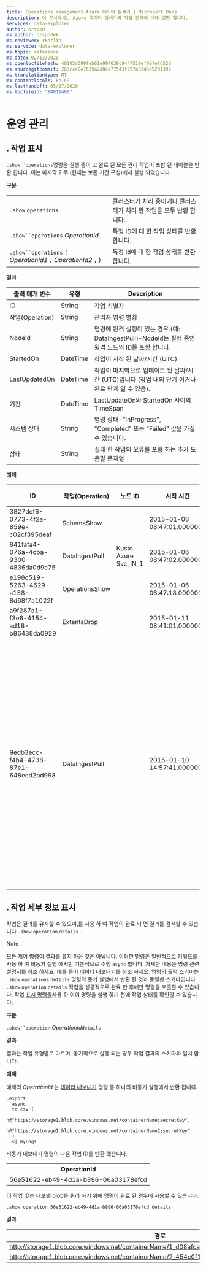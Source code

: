 ```yaml
---
title: Operations management-Azure 데이터 탐색기 | Microsoft Docs
description: 이 문서에서는 Azure 데이터 탐색기의 작업 관리에 대해 설명 합니다.
services: data-explorer
author: orspod
ms.author: orspodek
ms.reviewer: rkarlin
ms.service: data-explorer
ms.topic: reference
ms.date: 02/13/2020
ms.openlocfilehash: 40103d399feb61e994639c9447510ef90fef652d
ms.sourcegitcommit: 283cce0e7635a2d8ca77543f297a3345a5201395
ms.translationtype: MT
ms.contentlocale: ko-KR
ms.lasthandoff: 05/27/2020
ms.locfileid: "84011468"
---
```

# <a name="operations-management"></a>운영 관리

## <a name="show-operations"></a>. 작업 표시

`.show``operations`명령을 실행 중이 고 완료 된 모든 관리 작업이 포함 된 테이블을 반환 합니다 .이는 마지막 2 주 (현재는 보존 기간 구성)에서 실행 되었습니다.

**구문**

|||
|---|---| 
|`.show` `operations`              |클러스터가 처리 중이거나 클러스터가 처리 한 작업을 모두 반환 합니다.
|`.show``operations` *OperationId*|특정 ID에 대 한 작업 상태를 반환 합니다. 
|`.show``operations` `(` *OperationId1* `,` *OperationId2* `,` )|특정 Id에 대 한 작업 상태를 반환 합니다.

**결과**
 
|출력 매개 변수 |유형 |Description
|---|---|---
|ID |String |작업 식별자
|작업(Operation) |String |관리자 명령 별칭
|NodeId |String |명령에 원격 실행이 있는 경우 (예: DataIngestPull)-NodeId는 실행 중인 원격 노드의 ID를 포함 합니다.
|StartedOn |DateTime |작업이 시작 된 날짜/시간 (UTC)
|LastUpdatedOn |DateTime |작업이 마지막으로 업데이트 된 날짜/시간 (UTC)입니다 (작업 내의 단계 이거나 완료 단계 일 수 있음).
|기간 |DateTime |LastUpdateOn와 StartedOn 사이의 TimeSpan
|시스템 상태 |String |명령 상태-"InProgress", "Completed" 또는 "Failed" 값을 가질 수 있습니다.
|상태 |String |실패 한 작업의 오류를 포함 하는 추가 도움말 문자열
 
**예제**
 
|ID |작업(Operation) |노드 ID |시작 시간 |마지막 업데이트 날짜 |기간 |시스템 상태 |상태 
|--|--|--|--|--|--|--|--
|3827def6-0773-4f2a-859e-c02cf395deaf |SchemaShow | |2015-01-06 08:47:01.0000000 |2015-01-06 08:47:01.0000000 |0001-01-01 00:00:00.0000000 |완료됨 |
|841fafa4-076a-4cba-9300-4836da0d9c75 |DataIngestPull |Kusto. Azure Svc_IN_1 |2015-01-06 08:47:02.0000000 |2015-01-06 08:48:19.0000000 |0001-01-01 00:01:17.0000000 |완료됨 |
|e198c519-5263-4629-a158-8d68f7a1022f |OperationsShow | |2015-01-06 08:47:18.0000000 |2015-01-06 08:47:18.0000000 |0001-01-01 00:00:00.0000000 |완료됨 |
|a9f287a1-f3e6-4154-ad18-b86438da0929 |ExtentsDrop | |2015-01-11 08:41:01.0000000 |0001-01-01 00:00:00.0000000 |0001-01-01 00:00:00.0000000 |InProgress |
|9edb3ecc-f4b4-4738-87e1-648eed2bd998 |DataIngestPull | |2015-01-10 14:57:41.0000000 |2015-01-10 14:57:41.0000000 |0001-01-01 00:00:00.0000000 |Failed |컬렉션이 수정 되었습니다. 열거 작업이 실행 되지 않을 수 있습니다.

## <a name="show-operation-details"></a>. 작업 세부 정보 표시

작업은 결과를 유지할 수 있으며,를 사용 하 여 작업이 완료 되 면 결과를 검색할 수 있습니다 `.show` `operation` `details` .

> [!NOTE]
> 모든 제어 명령이 결과를 유지 하는 것은 아닙니다. 이러한 명령은 일반적으로 키워드를 사용 하 여 비동기 실행 에서만 기본적으로 수행 `async` 합니다. 자세한 내용은 명령 관련 설명서를 참조 하세요. 예를 들어 [데이터 내보내기](data-export/index.md)를 참조 하세요.
> 명령의 출력 스키마는 `.show` `operations` `details` 명령의 동기 실행에서 반환 된 것과 동일한 스키마입니다.
> `.show` `operation` `details` 작업을 성공적으로 완료 한 후에만 명령을 호출할 수 있습니다. 작업 [표시 명령을](#show-operations)사용 하 여이 명령을 실행 하기 전에 작업 상태를 확인할 수 있습니다.

**구문**

`.show``operation` *OperationId*`details`

**결과**

결과는 작업 유형별로 다르며, 동기적으로 실행 되는 경우 작업 결과의 스키마와 일치 합니다.

**예제**

예제의 *OperationId* 는 [데이터 내보내기](../management/data-export/index.md) 명령 중 하나의 비동기 실행에서 반환 됩니다.

```kusto 
.export 
  async 
  to csv ( 
    h@"https://storage1.blob.core.windows.net/containerName;secretKey", 
    h@"https://storage1.blob.core.windows.net/containerName2;secretKey" 
  ) 
  <| myLogs 

```

비동기 내보내기 명령이 다음 작업 ID를 반환 했습니다.

|OperationId|
|---|
|56e51622-eb49-4d1a-b896-06a03178efcd|

이 작업 ID는 내보낸 blob을 쿼리 하기 위해 명령이 완료 된 경우에 사용할 수 있습니다. 

```kusto
.show operation 56e51622-eb49-4d1a-b896-06a03178efcd details 
```

**결과**

|경로|NumRecords|
|---|---|
|http://storage1.blob.core.windows.net/containerName/1_d08afcae2f044c1092b279412dcb571b.csv|10|
|http://storage1.blob.core.windows.net/containerName/2_454c0f1359e24795b6529da8a0101330.csv|15|
